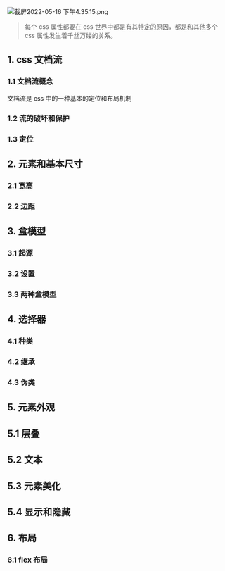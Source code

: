 ![截屏2022-05-16 下午4.35.15.png](https://p1-juejin.byteimg.com/tos-cn-i-k3u1fbpfcp/58a5ecbd01994ba8b29f99c120c089f5~tplv-k3u1fbpfcp-watermark.image?)

> 每个 css 属性都要在 css 世界中都是有其特定的原因，都是和其他多个 css 属性发生着千丝万缕的关系。

## 1. css 文档流

### 1.1 文档流概念

文档流是 css 中的一种基本的定位和布局机制

### 1.2 流的破坏和保护

### 1.3 定位

## 2. 元素和基本尺寸

### 2.1 宽高

### 2.2 边距

## 3. 盒模型

### 3.1 起源

### 3.2 设置

### 3.3 两种盒模型

## 4. 选择器

### 4.1 种类

### 4.2 继承

### 4.3 伪类

## 5. 元素外观

## 5.1 层叠

## 5.2 文本

## 5.3 元素美化

## 5.4 显示和隐藏

## 6. 布局

### 6.1 flex 布局
